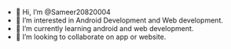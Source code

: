 - 👋 Hi, I’m @Sameer20820004
- 👀 I’m interested in Android Development and Web development.
- 🌱 I’m currently learning android and web development.
- 💞️ I’m looking to collaborate on app or website.
<!--- 
- 📫 How to reach me ...
--->

<!---
Sameer20820004/Sameer20820004 is a ✨ special ✨ repository because its `README.md` (this file) appears on your GitHub profile.
You can click the Preview link to take a look at your changes.
--->
